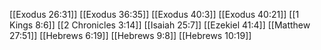 [[Exodus 26:31]]
[[Exodus 36:35]]
[[Exodus 40:3]]
[[Exodus 40:21]]
[[1 Kings 8:6]]
[[2 Chronicles 3:14]]
[[Isaiah 25:7]]
[[Ezekiel 41:4]]
[[Matthew 27:51]]
[[Hebrews 6:19]]
[[Hebrews 9:8]]
[[Hebrews 10:19]]
